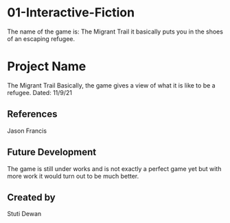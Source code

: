 # 01-Interactive-Fiction
The name of the game is: The Migrant Trail it basically puts you in the shoes of an escaping refugee.
# Project Name
The Migrant Trail
Basically, the game gives a view of what it is like to be a refugee. Dated: 11/9/21
## References
Jason Francis
## Future Development
The game is still under works and is not exactly a perfect game yet but with more work it would turn out to be much better.
## Created by
Stuti Dewan
